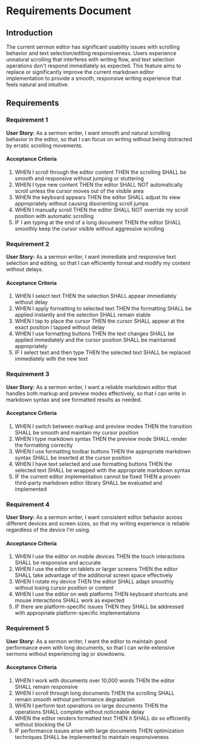 # Requirements Document

## Introduction

The current sermon editor has significant usability issues with scrolling behavior and text selection/editing responsiveness. Users experience unnatural scrolling that interferes with writing flow, and text selection operations don't respond immediately as expected. This feature aims to replace or significantly improve the current markdown editor implementation to provide a smooth, responsive writing experience that feels natural and intuitive.

## Requirements

### Requirement 1

**User Story:** As a sermon writer, I want smooth and natural scrolling behavior in the editor, so that I can focus on writing without being distracted by erratic scrolling movements.

#### Acceptance Criteria

1. WHEN I scroll through the editor content THEN the scrolling SHALL be smooth and responsive without jumping or stuttering
2. WHEN I type new content THEN the editor SHALL NOT automatically scroll unless the cursor moves out of the visible area
3. WHEN the keyboard appears THEN the editor SHALL adjust its view appropriately without causing disorienting scroll jumps
4. WHEN I manually scroll THEN the editor SHALL NOT override my scroll position with automatic scrolling
5. IF I am typing at the end of a long document THEN the editor SHALL smoothly keep the cursor visible without aggressive scrolling

### Requirement 2

**User Story:** As a sermon writer, I want immediate and responsive text selection and editing, so that I can efficiently format and modify my content without delays.

#### Acceptance Criteria

1. WHEN I select text THEN the selection SHALL appear immediately without delay
2. WHEN I apply formatting to selected text THEN the formatting SHALL be applied instantly and the selection SHALL remain stable
3. WHEN I tap to place the cursor THEN the cursor SHALL appear at the exact position I tapped without delay
4. WHEN I use formatting buttons THEN the text changes SHALL be applied immediately and the cursor position SHALL be maintained appropriately
5. IF I select text and then type THEN the selected text SHALL be replaced immediately with the new text

### Requirement 3

**User Story:** As a sermon writer, I want a reliable markdown editor that handles both markup and preview modes effectively, so that I can write in markdown syntax and see formatted results as needed.

#### Acceptance Criteria

1. WHEN I switch between markup and preview modes THEN the transition SHALL be smooth and maintain my cursor position
2. WHEN I type markdown syntax THEN the preview mode SHALL render the formatting correctly
3. WHEN I use formatting toolbar buttons THEN the appropriate markdown syntax SHALL be inserted at the cursor position
4. WHEN I have text selected and use formatting buttons THEN the selected text SHALL be wrapped with the appropriate markdown syntax
5. IF the current editor implementation cannot be fixed THEN a proven third-party markdown editor library SHALL be evaluated and implemented

### Requirement 4

**User Story:** As a sermon writer, I want consistent editor behavior across different devices and screen sizes, so that my writing experience is reliable regardless of the device I'm using.

#### Acceptance Criteria

1. WHEN I use the editor on mobile devices THEN the touch interactions SHALL be responsive and accurate
2. WHEN I use the editor on tablets or larger screens THEN the editor SHALL take advantage of the additional screen space effectively
3. WHEN I rotate my device THEN the editor SHALL adapt smoothly without losing cursor position or content
4. WHEN I use the editor on web platforms THEN keyboard shortcuts and mouse interactions SHALL work as expected
5. IF there are platform-specific issues THEN they SHALL be addressed with appropriate platform-specific implementations

### Requirement 5

**User Story:** As a sermon writer, I want the editor to maintain good performance even with long documents, so that I can write extensive sermons without experiencing lag or slowdowns.

#### Acceptance Criteria

1. WHEN I work with documents over 10,000 words THEN the editor SHALL remain responsive
2. WHEN I scroll through long documents THEN the scrolling SHALL remain smooth without performance degradation
3. WHEN I perform text operations on large documents THEN the operations SHALL complete without noticeable delay
4. WHEN the editor renders formatted text THEN it SHALL do so efficiently without blocking the UI
5. IF performance issues arise with large documents THEN optimization techniques SHALL be implemented to maintain responsiveness